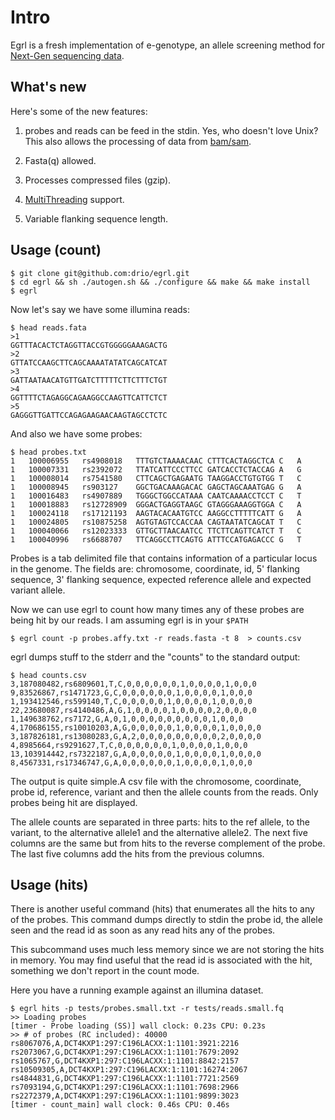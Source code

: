 # Intro

Egrl is a fresh implementation of e-genotype, an allele screening method for
[Next-Gen sequencing data](http://en.wikipedia.org/wiki/DNA_sequencing).

## What's new

Here's some of the new features:

1. probes and reads can be feed in the stdin. Yes, who doesn't love Unix?
This also allows the processing of data from
[bam/sam](http://samtools.sourceforge.net/SAM1.pdf).

2. Fasta(q) allowed.

3. Processes compressed files (gzip).

4. [MultiThreading](https://gist.github.com/1657289) support.

5. Variable flanking sequence length.

## Usage (count)

```
$ git clone git@github.com:drio/egrl.git
$ cd egrl && sh ./autogen.sh && ./configure && make && make install
$ egrl
```
Now let's say we have some illumina reads:

```
$ head reads.fata
>1
GGTTTACACTCTAGGTTACCGTGGGGGAAAGACTG
>2
GTTATCCAAGCTTCAGCAAAATATATCAGCATCAT
>3
GATTAATAACATGTTGATCTTTTTCTTCTTTCTGT
>4
GGTTTTCTAGAGGCAGAAGGCCAAGTTCATTCTCT
>5
GAGGGTTGATTCCAGAGAAGAACAAGTAGCCTCTC
```

And also we have some probes:

```
$ head probes.txt
1	100006955	rs4908018	TTTGTCTAAAACAAC	CTTTCACTAGGCTCA	C	A
1	100007331	rs2392072	TTATCATTCCCTTCC	GATCACCTCTACCAG	A	G
1	100008014	rs7541580	CTTCAGCTGAGAATG	TAAGGACCTGTGTGG	T	C
1	100008945	rs903127	GGCTGACAAAGACAC	GAGCTAGCAAATGAG	G	A
1	100016483	rs4907889	TGGGCTGGCCATAAA	CAATCAAAACCTCCT	C	T
1	100018883	rs12728909	GGGACTGAGGTAAGC	GTAGGGAAAGGTGGA	C	A
1	100024118	rs17121193	AAGTACACAATGTCC	AAGGCCTTTTTCATT	G	A
1	100024805	rs10875258	AGTGTAGTCCACCAA	CAGTAATATCAGCAT	T	C
1	100040066	rs12023333	GTTGCTTAACAATCC	TTCTTCAGTTCATCT	T	C
1	100040996	rs6688707	TTCAGGCCTTCAGTG	ATTTCCATGAGACCC	G	T
```

Probes is a tab delimited file that contains information of a particular
locus in the genome. The fields are: chromosome, coordinate, id, 5' flanking
sequence, 3' flanking sequence, expected reference allele and expected
variant allele.

Now we can use egrl to count how many times any of these probes
are being hit by our reads. I am assuming egrl is in your ```$PATH```

```
$ egrl count -p probes.affy.txt -r reads.fasta -t 8  > counts.csv
```

egrl dumps stuff to the stderr and the "counts" to the standard output:

```
$ head counts.csv
3,187080482,rs6809601,T,C,0,0,0,0,0,0,1,0,0,0,0,1,0,0,0
9,83526867,rs1471723,G,C,0,0,0,0,0,0,1,0,0,0,0,1,0,0,0
1,193412546,rs599140,T,C,0,0,0,0,0,1,0,0,0,0,1,0,0,0,0
22,23680087,rs4140486,A,G,1,0,0,0,0,1,0,0,0,0,2,0,0,0,0
1,149638762,rs7172,G,A,0,1,0,0,0,0,0,0,0,0,0,1,0,0,0
4,170686155,rs10010203,A,G,0,0,0,0,0,1,0,0,0,0,1,0,0,0,0
3,187826181,rs13080283,G,A,2,0,0,0,0,0,0,0,0,0,2,0,0,0,0
4,8985664,rs9291627,T,C,0,0,0,0,0,0,1,0,0,0,0,1,0,0,0
13,103914442,rs7322187,G,A,0,0,0,0,0,1,0,0,0,0,1,0,0,0,0
8,4567331,rs17346747,G,A,0,0,0,0,0,0,1,0,0,0,0,1,0,0,0
```

The output is quite simple.A csv file with the chromosome,
coordinate, probe id, reference, variant and then the allele
counts from the reads. Only probes being hit are displayed.

The allele counts are separated in three parts: hits to
the ref allele, to the variant, to the alternative allele1
and the alternative allele2. The next five columns are the
same but from hits to the reverse complement of the probe.
The last five columns add the hits from the previous columns.

## Usage (hits)

There is another useful command (hits) that enumerates all the
hits to any of the probes. This command dumps directly to stdin
the probe id, the allele seen and the read id as soon as any
read hits any of the probes.

This subcommand uses much less memory since we are not storing
the hits in memory. You may find useful that the read id is
associated with the hit, something we don't report in the count
mode.

Here you have a running example against an illumina dataset.

```
$ egrl hits -p tests/probes.small.txt -r tests/reads.small.fq
>> Loading probes
[timer - Probe loading (SS)] wall clock: 0.23s CPU: 0.23s
>> # of probes (RC included): 40000
rs8067076,A,DCT4KXP1:297:C196LACXX:1:1101:3921:2216
rs2073067,G,DCT4KXP1:297:C196LACXX:1:1101:7679:2092
rs1065767,G,DCT4KXP1:297:C196LACXX:1:1101:8842:2157
rs10509305,A,DCT4KXP1:297:C196LACXX:1:1101:16274:2067
rs4844831,G,DCT4KXP1:297:C196LACXX:1:1101:7721:2569
rs7093194,G,DCT4KXP1:297:C196LACXX:1:1101:7698:2966
rs2272379,A,DCT4KXP1:297:C196LACXX:1:1101:9899:3023
[timer - count_main] wall clock: 0.46s CPU: 0.46s
```
